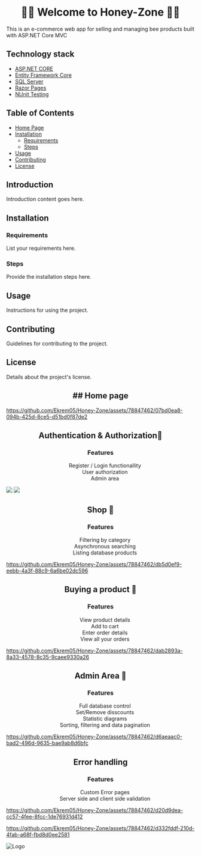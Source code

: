 
<h1 align="center">🐝🍯 Welcome to Honey-Zone 🐝🍯</h1>
<p>This is an e-commerce web app for selling and managing bee products built with ASP.NET Core MVC</p>




## Technology stack

- [ASP.NET CORE](https://dotnet.microsoft.com/en-us/apps/aspnet)
- [Entity Framework Core](https://learn.microsoft.com/en-us/ef/core/)
- [SQL Server](https://www.microsoft.com/en-us/sql-server/sql-server-downloads)
- [Razor Pages](https://learn.microsoft.com/en-us/aspnet/core/razor-pages/?view=aspnetcore-8.0&tabs=visual-studio)
- [NUnit Testing](https://nunit.org)

## Table of Contents
- [Home Page](#homepage)
- [Installation](#installation)
  - [Requirements](#requirements)
  - [Steps](#steps)
- [Usage](#usage)
- [Contributing](#contributing)
- [License](#license)

## Introduction

Introduction content goes here.

## Installation

### Requirements

List your requirements here.

### Steps

Provide the installation steps here.

## Usage

Instructions for using the project.

## Contributing

Guidelines for contributing to the project.

## License

Details about the project's license.


<h2 align="center">## Home page</h2>



https://github.com/Ekrem05/Honey-Zone/assets/78847462/07bd0ea8-094b-425d-8ce5-d51bd0f87de2


<h2 align="center">Authentication & Authorization🔑</h2>
<div align="center">
  <h3>Features</h3>
  <ul  type="none">
    <li>Register / Login functionallity</li>
    <li>User authorization</li>
    <li>Admin area</li>
  </ul>
</div>
<img src="https://github.com/Ekrem05/Honey-Zone/assets/78847462/837cb23f-386c-4be4-885c-85e9da6de8a2"/>
<img src="https://github.com/Ekrem05/Honey-Zone/assets/78847462/ffc22b02-dff0-43f2-8039-cc8eb0ef1f98"/>

<h2 align="center">Shop 🛒</h2>
<div align="center">
  <h3>Features</h3>
  <ul  type="none">
    <li>Filtering by category</li>
    <li>Asynchronous searching</li>
    <li>Listing database products</li>
  </ul>
</div>


https://github.com/Ekrem05/Honey-Zone/assets/78847462/db5d0ef9-eebb-4a3f-88c9-6a6be02dc596

<h2 align="center">Buying a product 💸</h2>
<div align="center">
  <h3>Features</h3>
  <ul  type="none">
    <li>View product details</li>
    <li>Add to cart</li>
    <li>Enter order details</li>
    <li>View all your orders</li>
  </ul>
</div>

https://github.com/Ekrem05/Honey-Zone/assets/78847462/dab2893a-8a33-4578-8c35-9caee9330a26

<h2 align="center">Admin Area 👑</h2>
<div align="center">
  <h3>Features</h3>
  <ul type="none">
    <li>Full database control</li>
    <li>Set/Remove disscounts</li>
    <li>Statistic diagrams</li>
    <li>Sorting, filtering and data pagination</li>
  </ul>
</div>


https://github.com/Ekrem05/Honey-Zone/assets/78847462/d6aeaac0-bad2-496d-9635-bae9ab8d6bfc


<h2 align="center">Error handling</h2>

<div align="center">
  <h3>Features</h3>
  <ul type="none">
    <li>Custom Error pages</li>
    <li>Server side and client side validation</li>
  </ul>
</div>

https://github.com/Ekrem05/Honey-Zone/assets/78847462/d20d9dea-cc57-4fee-8fcc-1de76931d412



https://github.com/Ekrem05/Honey-Zone/assets/78847462/d332fddf-210d-4fab-a68f-fbd8d0ee2581




![Logo](https://i.imgur.com/DBfdgys.png)

